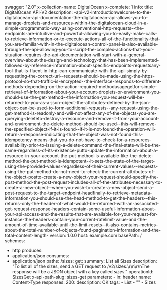 swagger: "2.0"
x-collection-name: DigitalOcean
x-complete: 1
info:
  title: DigitalOcean API-V2
  description: -api-v2-introductionwelcome-to-the-digitalocean-api-documentation-the-digitalocean-api-allows-you-to-manage-droplets-and-resources-within-the-digitalocean-cloud-in-a-simple-programmatic-way-using-conventional-http-requests--the-endpoints-are-intuitive-and-powerful-allowing-you-to-easily-make-calls-to-retrieve-information-or-to-execute-actions-all-of-the-functionality-that-you-are-familiar-with-in-the-digitalocean-control-panel-is-also-available-through-the-api-allowing-you-to-script-the-complex-actions-that-your-situation-requires-the-api-documentation-will-start-with-a-general-overview-about-the-design-and-technology-that-has-been-implemented-followed-by-reference-information-about-specific-endpoints-requestsany-tool-that-is-fluent-in-http-can-communicate-with-the-api-simply-by-requesting-the-correct-uri--requests-should-be-made-using-the-https-protocol-so-that-traffic-is-encrypted--the-interface-responds-to-different-methods-depending-on-the-action-required-methodusagegetfor-simple-retrieval-of-information-about-your-account-droplets-or-environment-you-should-use-the-get-method--the-information-you-request-will-be-returned-to-you-as-a-json-object-the-attributes-defined-by-the-json-object-can-be-used-to-form-additional-requests--any-request-using-the-get-method-is-readonly-and-will-not-affect-any-of-the-objects-you-are-querying-deleteto-destroy-a-resource-and-remove-it-from-your-account-and-environment-the-delete-method-should-be-used--this-will-remove-the-specified-object-if-it-is-found--if-it-is-not-found-the-operation-will-return-a-response-indicating-that-the-object-was-not-found-this-idempotency-means-that-you-do-not-have-to-check-for-a-resources-availability-prior-to-issuing-a-delete-command-the-final-state-will-be-the-same-regardless-of-its-existence-putto-update-the-information-about-a-resource-in-your-account-the-put-method-is-available-like-the-delete-method-the-put-method-is-idempotent--it-sets-the-state-of-the-target-using-the-provided-values-regardless-of-their-current-values--requests-using-the-put-method-do-not-need-to-check-the-current-attributes-of-the-object-postto-create-a-new-object-your-request-should-specify-the-post-method-the-post-request-includes-all-of-the-attributes-necessary-to-create-a-new-object--when-you-wish-to-create-a-new-object-send-a-post-request-to-the-target-endpoint-headfinally-to-retrieve-metadata-information-you-should-use-the-head-method-to-get-the-headers--this-returns-only-the-header-of-what-would-be-returned-with-an-associated-get-request-response-headers-contain-some-useful-information-about-your-api-access-and-the-results-that-are-available-for-your-request-for-instance-the-headers-contain-your-current-ratelimit-value-and-the-amount-of-time-available-until-the-limit-resets--it-also-contains-metrics-about-the-total-number-of-objects-found-pagination-information-and-the-total-content-length-
  version: 1.0.0
host: example.com
basePath: /
schemes:
- http
produces:
- application/json
consumes:
- application/json
paths:
  /sizes:
    get:
      summary: List all Sizes
      description: "To list all of the sizes, send a GET request to /v2/sizes.\r\n\r\nThe
        response will be a JSON object with a key called _sizes_."
      operationId: SizesGet
      x-api-path-slug: sizes-get
      parameters:
      - in: header
        name: Content-Type
      responses:
        200:
          description: OK
      tags:
      - List
      - ""
      - Sizes
